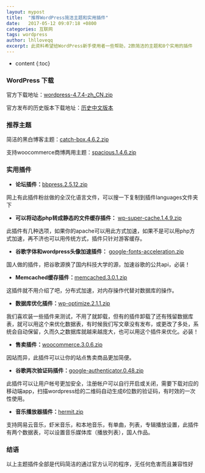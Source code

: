 ```yaml
---
layout: mypost
title:  "推荐WordPress简洁主题和实用插件"
date:   2017-05-12 09:07:18 +0800
categories: 互联网
tags: wordpress
author: lhlloveqq
excerpt: 此资料希望给WordPress新手使用者一些帮助，2款简洁的主题和8个实用的插件
---
```


* content
{:toc}

### WordPress 下载 ###

 官方下载地址：[wordpress-4.7.4-zh_CN.zip](https://cn.wordpress.org/wordpress-4.7.4-zh_CN.zip "wordpress-4.7.4-zh_CN.zip")

 官方发布的历史版本下载地址：[历史中文版本](https://cn.wordpress.org/releases/ "历史版本下载")

### 推荐主题 ###

简洁的黑白博客主题：[catch-box.4.6.2.zip](https://downloads.wordpress.org/theme/catch-box.4.6.2.zip "catch-box.4.6.2.zip")

支持woocommerce商博两用主题：[spacious.1.4.6.zip](https://downloads.wordpress.org/theme/spacious.1.4.6.zip "spacious.1.4.6.zip")

### 实用插件 ###

- **论坛插件：**[bbpress.2.5.12.zip](https://downloads.wordpress.org/plugin/bbpress.2.5.12.zip "bbpress.2.5.12.zip")

网上有此插件粉丝做的全汉化语言文件，可以搜一下复制到插件languages文件夹下

- **可以将动态php转成静态的文件缓存插件：**
[wp-super-cache.1.4.9.zip](https://downloads.wordpress.org/plugin/wp-super-cache.1.4.9.zip "wp-super-cache.1.4.9.zip")

此插件有几种选项，如果你的apache可以用此方式加速，如果不是可以用php方式加速，再不济也可以用传统方式，插件只针对游客缓存。

- **谷歌字体和wordpress头像加速插件：**
[google-fonts-acceleration.zip](https://downloads.wordpress.org/plugin/google-fonts-acceleration.zip "google-fonts-acceleration.zip")

国人做的插件，把谷歌源换了国内科技大学的源，加速谷歌的公共api，必装！

- **Memcached缓存插件：**[memcached.3.0.1.zip](https://downloads.wordpress.org/plugin/memcached.3.0.1.zip "memcached.3.0.1.zip")

这插件就不用介绍了吧，分布式加速，对内存操作代替对数据库的操作。

- **数据库优化插件：**[wp-optimize.2.1.1.zip](https://downloads.wordpress.org/plugin/wp-optimize.2.1.1.zip "wp-optimize.2.1.1.zip")

我们喜欢装一些插件来测试，不用了就卸载，但有的插件卸载了还有残留数据库表，就可以用这个来优化数据表，有时候我们写文章没有发布，或更改了多处，系统会自动保留，久而久之数据库就越来越庞大，也可以用这个插件来优化。必装！

- **售卖插件：**[woocommerce.3.0.6.zip](https://downloads.wordpress.org/plugin/woocommerce.3.0.6.zip "woocommerce.3.0.6.zip")

因站而异，此插件可以让你的站点售卖商品更加简便。

- **谷歌两次验证码插件：**[google-authenticator.0.48.zip](https://downloads.wordpress.org/plugin/google-authenticator.0.48.zip "google-authenticator.0.48.zip")

此插件可以让用户帐号更加安全，注册帐户可以自行开启或关闭，需要下载对应的移动端app，扫描wordpress给的二维码自动生成6位数的验证码，有时效的一次性使用。

- **音乐播放器插件：**[hermit.zip](https://downloads.wordpress.org/plugin/hermit.zip "hermit.zip")

支持网易云音乐，虾米音乐，和本地音乐，有单曲，列表，专辑播放设置，此插件有两个数据表，可以设置音乐媒体库（播放列表），国人作品。

### 结语 ###

以上主题插件全部是代码简洁的通过官方认可的程序，无任何危害而且兼容性好
